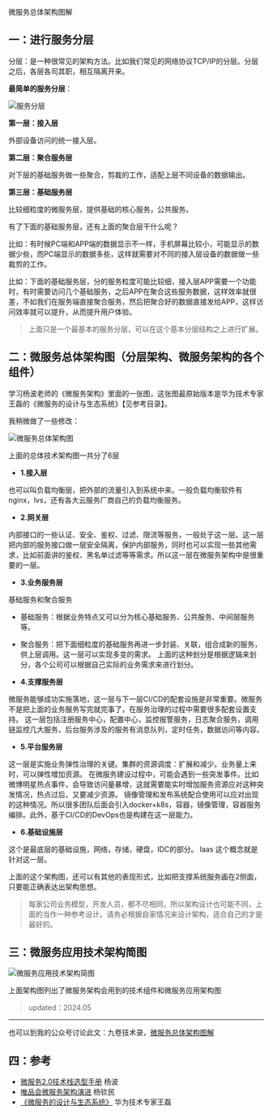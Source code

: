 微服务总体架构图解

## 一：进行服务分层

分层：是一种很常见的架构方法。比如我们常见的网络协议TCP/IP的分层。分层之后，各层各司其职，相互隔离开来。

**最简单的服务分层**：


![服务分层](https://github.com/user-attachments/assets/8d2bcbbb-b2c8-4f8b-a210-5b80fd90d872)


**第一层：接入层**

外部设备访问的统一接入层。

**第二层：聚合服务层**

对下层的基础服务做一些聚合，剪裁的工作，适配上层不同设备的数据输出。

**第三层：基础服务层**

比较细粒度的微服务层，提供基础的核心服务，公共服务。

有了下面的基础服务层，还有上面的聚合层干什么呢？

比如：有时候PC端和APP端的数据显示不一样，手机屏幕比较小，可能显示的数据少些，而PC端显示的数据多些，这样就需要对不同的接入层设备的数据做一些裁剪的工作。

比如：下面的基础服务层，分的服务粒度可能比较细，接入层APP需要一个功能时，有时需要访问几个基础服务，之后APP在聚合这些服务数据，这样效率就很差，不如我们在服务端直接聚合服务，然后把聚合好的数据直接发给APP，这样访问效率就可以提升，从而提升用户体验。

>上面只是一个最基本的服务分层，可以在这个基本分层结构之上进行扩展。

## 二：微服务总体架构图（分层架构、微服务架构的各个组件）

学习杨波老师的《微服务架构》里面的一张图，这张图最原始版本是华为技术专家王磊的《微服务的设计与生态系统》【见参考目录】。

我稍微做了一些修改：


![微服务总体架构图](https://github.com/user-attachments/assets/5a6874e7-8426-4b86-b68c-6a2b87e45a68)


上面的总体技术架构图一共分了6层

- **1.接入层**

也可以叫负载均衡层，把外部的流量引入到系统中来。一般负载均衡软件有nginx，lvs，还有各大云服务厂商自己的负载均衡服务。

- **2.网关层**

 内部接口的一些认证、安全、鉴权、过滤、限流等服务，一般处于这一层。这一层把内部的服务接口做一层安全隔离，保护内部服务，同时也可以实现一些其他需求，比如前面讲的鉴权、黑名单过滤等等需求。所以这一层在微服务架构中是很重要的一层。
 

- **3.业务服务层**

基础服务和聚合服务
  - 基础服务：根据业务特点又可以分为核心基础服务、公共服务、中间层服务等。
  - 聚合服务：把下面细粒度的基础服务再进一步封装、关联，组合成新的服务，供上层调用。这一层可以实现多变的需求。
  上面的这种划分是根据逻辑来划分，各个公司可以根据自己实际的业务需求来进行划分。
  
- **4.支撑服务层**

微服务能够成功实施落地，这一层与下一层CI/CD的配套设施是非常重要。微服务不是把上面的业务服务写完就完事了，在服务治理的过程中需要很多配套设置支持。
这一层包括注册服务中心，配置中心，监控报警服务，日志聚合服务，调用链监控几大服务，后台服务涉及的服务有消息队列，定时任务，数据访问等内容。

- **5.平台服务层**

这一层是实施业务弹性治理的关键。集群的资源调度：扩展和减少。业务量上来时，可以弹性增加资源。
在微服务建设过程中，可能会遇到一些突发事件。比如微博明星热点事件，会导致访问量暴增，这就需要能实时增加服务资源应对这种突发情况，热点过后，又要减少资源。
镜像管理和发布系统配合使用可以应对出现的这种情况。所以很多团队后面会引入docker+k8s，容器，镜像管理，容器服务编排。此外，基于CI/CD的DevOps也是构建在这一层能力。

- **6.基础设施层**

这个是最底层的基础设施，网络，存储，硬盘，IDC的部分。
laas 这个概念就是针对这一层。

上面的这个架构图，还可以有其他的表现形式，比如把支撑系统服务画在2侧面，只要能正确表达出架构思想。

>每家公司业务模型，开发人员，都不尽相同，所以架构设计也可能不同，上面的当作一种参考设计。请务必根据自家情况来设计架构，适合自己的才是最好的。

## 三：微服务应用技术架构简图


![微服务应用技术架构简图](https://github.com/user-attachments/assets/a2ba0c22-a426-4d45-b009-198e29472ea7)


上面架构图列出了微服务架构会用到的技术组件和微服务应用架构图

> updated：2024.05

---
也可以到我的公众号讨论此文：九卷技术录，[微服务总体架构图解](https://mp.weixin.qq.com/s/6MMrR94_9NTBpMGc6MKU1g)

## 四：参考

- [微服务2.0技术栈选型手册](https://mp.weixin.qq.com/s/OloZhn2pwfIrOQit_8jefA) 杨波
- [唯品会微服务架构演进](https://www.infoq.cn/article/mFQxr9JM01ua7_mEdZJM) 杨钦民
- [《微服务的设计与生态系统》](http://servicecomb.incubator.apache.org/assets/slides/20170619/MSAPrinciple&EcoSystem.pdf) 华为技术专家王磊
